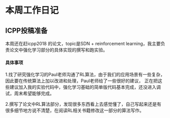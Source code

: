 # 本周工作日记
## ICPP投稿准备
本周还在赶icpp2018 的论文，topic是SDN + reinforcement learning，我主要负责论文中强化学习部分的具体实现的撰写和跑实验。
#### 具体事项
1.找了研究强化学习的Paul老师沟通了RL算法，由于我们的应用场景有一些复杂，因此要在传统算法上加以改进和处理，Paul老师给了一些很好的建议，
正在把这些建议加入我的实验代码中，强化学习基础的简单版代码基本完成，还没进入调试，周末希望能够完成。

2.撰写了论文中RL算法部分，发现很多东西看上去感觉懂了，自己写起来还是有很多细节地方说不清楚，在阅读RL相关书籍修改这一部分的算法写作。
